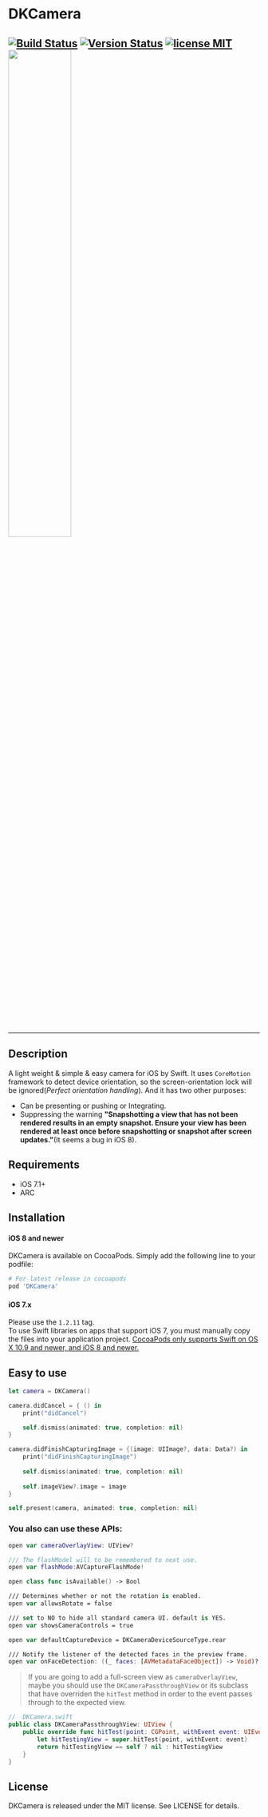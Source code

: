 DKCamera
=======================

 [![Build Status](https://secure.travis-ci.org/zhangao0086/DKCamera.svg)](http://travis-ci.org/zhangao0086/DKCamera) [![Version Status](http://img.shields.io/cocoapods/v/DKCamera.png)][docsLink] [![license MIT](https://img.shields.io/cocoapods/l/DKCamera.svg?style=flat)][mitLink]
<img width="50%" height="50%" src="https://raw.githubusercontent.com/zhangao0086/DKCamera/develop/Screenshot1.png" />
---

---
## Description
A light weight & simple & easy camera for iOS by Swift. It uses `CoreMotion` framework to detect device orientation, so the screen-orientation lock will be ignored(*Perfect orientation handling*). And it has two other purposes:

* Can be presenting or pushing or Integrating.
* Suppressing the warning **"Snapshotting a view that has not been rendered results in an empty snapshot. Ensure your view has been rendered at least once before snapshotting or snapshot after screen updates."**(It seems a bug in iOS 8).

## Requirements
* iOS 7.1+
* ARC

## Installation
#### iOS 8 and newer
DKCamera is available on CocoaPods. Simply add the following line to your podfile:

```ruby
# For latest release in cocoapods
pod 'DKCamera'
```

#### iOS 7.x
Please use the `1.2.11` tag.  
To use Swift libraries on apps that support iOS 7, you must manually copy the files into your application project.
[CocoaPods only supports Swift on OS X 10.9 and newer, and iOS 8 and newer.](https://github.com/CocoaPods/blog.cocoapods.org/commit/6933ae5ccfc1e0b39dd23f4ec67d7a083975836d)

## Easy to use

```swift
let camera = DKCamera()

camera.didCancel = { () in
	print("didCancel")

	self.dismiss(animated: true, completion: nil)
}

camera.didFinishCapturingImage = {(image: UIImage?, data: Data?) in
    print("didFinishCapturingImage")
    
    self.dismiss(animated: true, completion: nil)
    
    self.imageView?.image = image
}

self.present(camera, animated: true, completion: nil)

````

### You also can use these APIs:

```swift
open var cameraOverlayView: UIView?

/// The flashModel will to be remembered to next use.
open var flashMode:AVCaptureFlashMode!

open class func isAvailable() -> Bool

/// Determines whether or not the rotation is enabled.
open var allowsRotate = false

/// set to NO to hide all standard camera UI. default is YES.
open var showsCameraControls = true

open var defaultCaptureDevice = DKCameraDeviceSourceType.rear

/// Notify the listener of the detected faces in the preview frame.
open var onFaceDetection: ((_ faces: [AVMetadataFaceObject]) -> Void)?
```

> If you are going to add a full-screen view as `cameraOverlayView`, maybe you should use the `DKCameraPassthroughView` or its subclass that have overriden the `hitTest` method in order to the event passes through to the expected view.
```swift
//  DKCamera.swift
public class DKCameraPassthroughView: UIView {
	public override func hitTest(point: CGPoint, withEvent event: UIEvent?) -> UIView? {
		let hitTestingView = super.hitTest(point, withEvent: event)
		return hitTestingView == self ? nil : hitTestingView
	}
}
```

## License
DKCamera is released under the MIT license. See LICENSE for details.

[docsLink]:http://cocoadocs.org/docsets/DKCamera
[mitLink]:http://opensource.org/licenses/MIT
